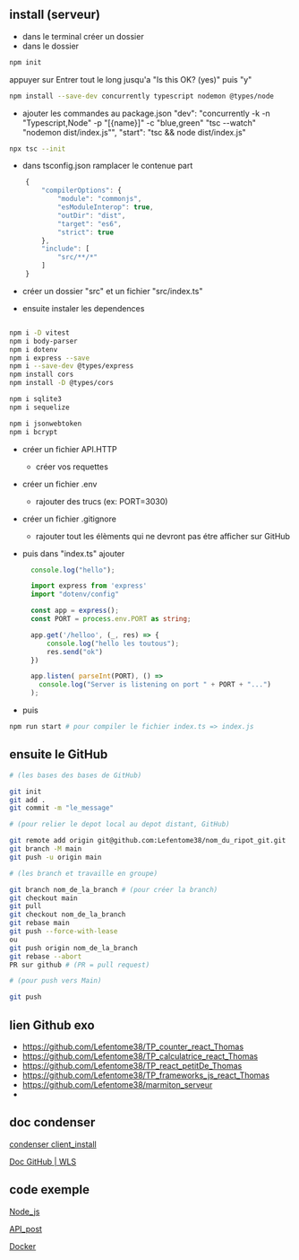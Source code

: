 ## install (serveur)

- dans le terminal créer un dossier
- dans le dossier

```bash
npm init
```
appuyer sur Entrer tout le long jusqu'a "Is this OK? (yes)" puis "y"


```bash
npm install --save-dev concurrently typescript nodemon @types/node
```

- ajouter les commandes au package.json
    "dev": "concurrently -k -n \"Typescript,Node\" -p \"[{name}]\" -c \"blue,green\" \"tsc --watch\" \"nodemon dist/index.js\"",
    "start": "tsc && node dist/index.js"

```bash
npx tsc --init
```

- dans tsconfig.json ramplacer le contenue part 

```ts
    {
        "compilerOptions": {
            "module": "commonjs",
            "esModuleInterop": true,
            "outDir": "dist",
            "target": "es6",
            "strict": true
        },
        "include": [
            "src/**/*"
        ]
    }
```

- créer un dossier "src" et un fichier "src/index.ts"

- ensuite instaler les dependences

```bash

npm i -D vitest
npm i body-parser
npm i dotenv
npm i express --save 
npm i --save-dev @types/express 
npm install cors
npm install -D @types/cors

npm i sqlite3
npm i sequelize

npm i jsonwebtoken
npm i bcrypt
```
- créer un fichier API.HTTP
    - créer vos requettes

- créer un fichier .env
    - rajouter des trucs (ex: PORT=3030)

- créer un fichier .gitignore
    - rajouter tout les élèments qui ne devront pas étre afficher sur GitHub

- puis dans "index.ts" ajouter 
    ```ts
      console.log("hello");

      import express from 'express'
      import "dotenv/config"

      const app = express();
      const PORT = process.env.PORT as string;

      app.get('/helloo', (_, res) => {
          console.log("hello les toutous");
          res.send("ok")
      })

      app.listen( parseInt(PORT), () =>
        console.log("Server is listening on port " + PORT + "...")
      );
    ```

- puis 
```bash
npm run start # pour compiler le fichier index.ts => index.js
```

## ensuite le GitHub

```bash 
# (les bases des bases de GitHub)

git init
git add .
git commit -m "le_message"
```

```bash 
# (pour relier le depot local au depot distant, GitHub)

git remote add origin git@github.com:Lefentome38/nom_du_ripot_git.git
git branch -M main
git push -u origin main
```



```bash 
# (les branch et travaille en groupe)

git branch nom_de_la_branch # (pour créer la branch)
git checkout main
git pull
git checkout nom_de_la_branch
git rebase main
git push --force-with-lease 
ou 
git push origin nom_de_la_branch
git rebase --abort
PR sur github # (PR = pull request)
```

```bash 
# (pour push vers Main)

git push
```

## lien Github exo 

- https://github.com/Lefentome38/TP_counter_react_Thomas
- https://github.com/Lefentome38/TP_calculatrice_react_Thomas
- https://github.com/Lefentome38/TP_react_petitDe_Thomas
- https://github.com/Lefentome38/TP_frameworks_js_react_Thomas
- https://github.com/Lefentome38/marmiton_serveur
- 

## doc condenser 

[condenser client_install](./A_client_condenser_des_cours_install_projet.md)

[Doc GitHub | WLS](./list_commande.md)

## code exemple

[Node_js](./D_code_emple/Node_js.md)

[API_post](./D_code_emple/API_post.md)

[Docker](./D_code_emple/Docker.md)